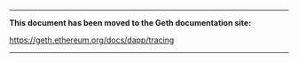 ***

**This document has been moved to the Geth documentation site:**

https://geth.ethereum.org/docs/dapp/tracing

***
